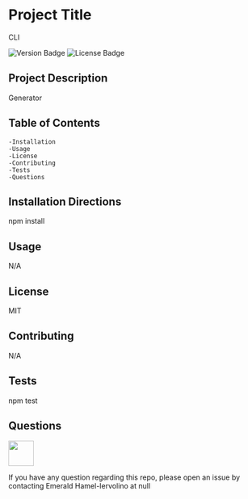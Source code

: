 
# Project Title 

CLI  

![Version Badge](https://img.shields.io/static/v1?label=Version&message=1.1.0&color=important) 
![License Badge](https://img.shields.io/static/v1?label=License&message=MIT&color=blue) 


## Project Description 

Generator 

## Table of Contents
    -Installation
    -Usage
    -License
    -Contributing
    -Tests
    -Questions
## Installation Directions 

npm install 

## Usage 

N/A 

## License 

MIT 
 
## Contributing 

N/A 

## Tests 

npm test 

## Questions 

<img src="https://avatars0.githubusercontent.com/u/60118647?v=4" style="height:50px;width:50px"> 

<p>If you have any question regarding this repo, please open an issue by contacting Emerald Hamel-Iervolino at null </p>
